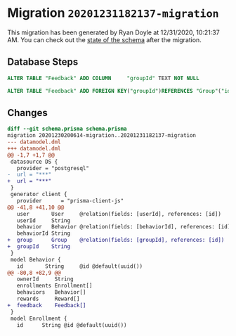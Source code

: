 # Migration `20201231182137-migration`

This migration has been generated by Ryan Doyle at 12/31/2020, 10:21:37 AM.
You can check out the [state of the schema](./schema.prisma) after the migration.

## Database Steps

```sql
ALTER TABLE "Feedback" ADD COLUMN     "groupId" TEXT NOT NULL

ALTER TABLE "Feedback" ADD FOREIGN KEY("groupId")REFERENCES "Group"("id") ON DELETE CASCADE ON UPDATE CASCADE
```

## Changes

```diff
diff --git schema.prisma schema.prisma
migration 20201230200614-migration..20201231182137-migration
--- datamodel.dml
+++ datamodel.dml
@@ -1,7 +1,7 @@
 datasource DS {
   provider = "postgresql"
-  url = "***"
+  url = "***"
 }
 generator client {
   provider      = "prisma-client-js"
@@ -41,8 +41,10 @@
   user       User     @relation(fields: [userId], references: [id])
   userId     String
   behavior   Behavior @relation(fields: [behaviorId], references: [id])
   behaviorId String
+  group      Group    @relation(fields: [groupId], references: [id])
+  groupId    String
 }
 model Behavior {
   id       String     @id @default(uuid())
@@ -80,8 +82,9 @@
   ownerId     String
   enrollments Enrollment[]
   behaviors   Behavior[]
   rewards     Reward[]
+  feedback    Feedback[]
 }
 model Enrollment {
   id      String @id @default(uuid())
```


